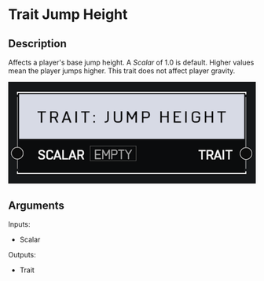 # Trait Jump Height

## Description

Affects a player's base jump height. A _Scalar_ of 1.0 is default. Higher values mean the player jumps higher. This trait does not affect player gravity.

![Trait Jump Height](../../.gitbook/assets/images/scripting/traits/trait-jump-height.png)

## Arguments

Inputs:

* Scalar

Outputs:

* Trait
